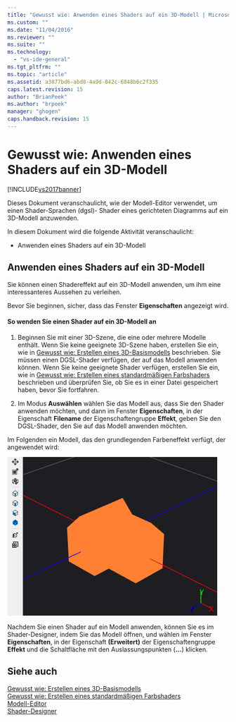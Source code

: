 ```yaml
---
title: "Gewusst wie: Anwenden eines Shaders auf ein 3D-Modell | Microsoft Docs"
ms.custom: ""
ms.date: "11/04/2016"
ms.reviewer: ""
ms.suite: ""
ms.technology: 
  - "vs-ide-general"
ms.tgt_pltfrm: ""
ms.topic: "article"
ms.assetid: a3877bd6-abd8-4a9d-842c-6848b6c2f335
caps.latest.revision: 15
author: "BrianPeek"
ms.author: "brpeek"
manager: "ghogen"
caps.handback.revision: 15
---
```

# Gewusst wie: Anwenden eines Shaders auf ein 3D-Modell
[!INCLUDE[vs2017banner](../code-quality/includes/vs2017banner.md)]

Dieses Dokument veranschaulicht, wie der Modell\-Editor verwendet, um einen Shader\-Sprachen \(dgsl\)\- Shader eines gerichteten Diagramms auf ein 3D\-Modell anzuwenden.  
  
 In diesem Dokument wird die folgende Aktivität veranschaulicht:  
  
-   Anwenden eines Shaders auf ein 3D\-Modell  
  
## Anwenden eines Shaders auf ein 3D\-Modell  
 Sie können einen Shadereffekt auf ein 3D\-Modell anwenden, um ihm eine interessanteres Aussehen zu verleihen.  
  
 Bevor Sie beginnen, sicher, dass das Fenster **Eigenschaften** angezeigt wird.  
  
#### So wenden Sie einen Shader auf ein 3D\-Modell an  
  
1.  Beginnen Sie mit einer 3D\-Szene, die eine oder mehrere Modelle enthält.  Wenn Sie keine geeignete 3D\-Szene haben, erstellen Sie ein, wie in [Gewusst wie: Erstellen eines 3D\-Basismodells](../designers/how-to-create-a-basic-3-d-model.md) beschrieben.  Sie müssen einen DGSL\-Shader verfügen, der auf das Modell anwenden können.  Wenn Sie keine geeignete Shader verfügen, erstellen Sie ein, wie in [Gewusst wie: Erstellen eines standardmäßigen Farbshaders](../designers/how-to-create-a-basic-color-shader.md) beschrieben und überprüfen Sie, ob Sie es in einer Datei gespeichert haben, bevor Sie fortfahren.  
  
2.  Im Modus **Auswählen** wählen Sie das Modell aus, dass Sie den Shader anwenden möchten, und dann im Fenster **Eigenschaften**, in der Eigenschaft **Filename** der Eigenschaftengruppe **Effekt**, geben Sie den DGSL\-Shader, den Sie auf das Modell anwenden möchten.  
  
 Im Folgenden ein Modell, das den grundlegenden Farbeneffekt verfügt, der angewendet wird:  
  
 ![3D&#45;Szene zur Darstellung des grundlegenden Farbeffekts](../designers/media/digit-3d-model-effect.png "Digit\-3D\-Model\-Effect")  
  
 Nachdem Sie einen Shader auf ein Modell anwenden, können Sie es im Shader\-Designer, indem Sie das Modell öffnen, und wählen im Fenster **Eigenschaften**, in der Eigenschaft **\(Erweitert\)** der Eigenschaftengruppe **Effekt** und die Schaltfläche mit den Auslassungspunkten \(**...**\) klicken.  
  
## Siehe auch  
 [Gewusst wie: Erstellen eines 3D\-Basismodells](../designers/how-to-create-a-basic-3-d-model.md)   
 [Gewusst wie: Erstellen eines standardmäßigen Farbshaders](../designers/how-to-create-a-basic-color-shader.md)   
 [Modell\-Editor](../designers/model-editor.md)   
 [Shader\-Designer](../designers/shader-designer.md)
